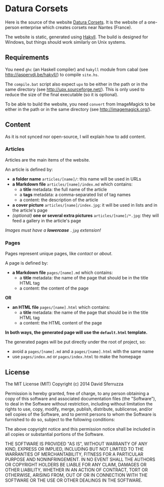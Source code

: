Datura Corsets
==============

Here is the source of the website [Datura Corsets](http://ladatura-corsets.com/).
It is the website of a one-person enterprise which creates corsets near Nantes (France).

The website is static, generated using [Hakyll](http://jaspervdj.be/hakyll/).
The build is designed for Windows, but things should work similarly on Unix systems.

## Requirements

You need `ghc` (an Haskell compiler) and `hakyll` module from cabal (see http://jaspervdj.be/hakyll/) to compile `site.hs`.

The `compile.bat` script also expect `upx` to be either in the path or in the same directory (see http://upx.sourceforge.net/).
This is only used to reduce the size of the final executable (so it is optional).

To be able to build the website, you need `convert` from ImageMagick to be either in the path or in the same directory (see http://imagemagick.org/).

## Content

As it is not synced nor open-source, I will explain how to add content.

### Articles

Articles are the main items of the website.

An article is defined by:

- **a folder name** `articles/[name]/`: this name will be used in URLs
- **a Markdown file** `articles/[name]/index.md` which contains:
	- a **title** metadata: the full name of the article
	- a **tags** metadata: a comma-separated list of tag names
	- a content: the description of the article
- **a cover picture** `articles/[name]/index.jpg`: it will be used in lists and in the article's page
- *(optional)* **one or several extra pictures** `articles/[name]/*.jpg`: they will feed a gallery in the article's page

_Images must have a **lowercase** `.jpg` extension!_

### Pages

Pages represent unique pages, like *contact* or *about*.

A page is defined by:

- **a Markdown file** `pages/[name].md` which contains:
	- a **title** metadata: the name of the page that should be in the title HTML tag
	- a content: the content of the page

**OR**

- **an HTML file** `pages/[name].html` which contains:
	- a **title** metadata: the name of the page that should be in the title HTML tag
	- a content: the HTML content of the page

**In both ways, the generated page will use the `default.html` template.**

The generated pages will be put directly under the root of project, so:

- avoid a `pages/[name].md` and a `pages/[name].html` with the same name
- use `pages/index.md` or `pages/index.html` to make the homepage

<!--
### Homepage gallery

**TODO**
-->

## License

The MIT License (MIT)
Copyright (c) 2014 David Sferruzza
 
Permission is hereby granted, free of charge, to any person obtaining a copy of this software and associated documentation files (the "Software"), to deal in the Software without restriction, including without limitation the rights to use, copy, modify, merge, publish, distribute, sublicense, and/or sell copies of the Software, and to permit persons to whom the Software is furnished to do so, subject to the following conditions:
 
The above copyright notice and this permission notice shall be included in all copies or substantial portions of the Software.
 
THE SOFTWARE IS PROVIDED "AS IS", WITHOUT WARRANTY OF ANY KIND, EXPRESS OR IMPLIED, INCLUDING BUT NOT LIMITED TO THE WARRANTIES OF MERCHANTABILITY, FITNESS FOR A PARTICULAR PURPOSE AND NONINFRINGEMENT. IN NO EVENT SHALL THE AUTHORS OR COPYRIGHT HOLDERS BE LIABLE FOR ANY CLAIM, DAMAGES OR OTHER LIABILITY, WHETHER IN AN ACTION OF CONTRACT, TORT OR OTHERWISE, ARISING FROM, OUT OF OR IN CONNECTION WITH THE SOFTWARE OR THE USE OR OTHER DEALINGS IN THE SOFTWARE.
